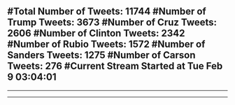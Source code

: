 #Total Number of Tweets: 11744 
#Number of Trump Tweets: 3673
#Number of Cruz Tweets: 2606
#Number of Clinton Tweets: 2342
#Number of Rubio Tweets: 1572
#Number of Sanders Tweets: 1275
#Number of Carson Tweets: 276
#Current Stream Started at Tue Feb  9 03:04:01
---
---
---
